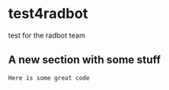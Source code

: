# test4radbot
test for the radbot team

## A new section with some stuff

``` Here is some great code ```
